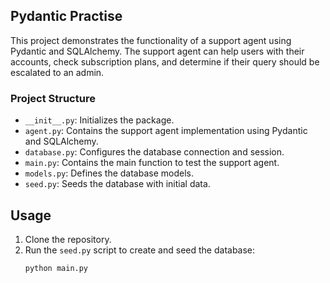 ## Pydantic Practise

This project demonstrates the functionality of a support agent using Pydantic and SQLAlchemy. The support agent can help users with their accounts, check subscription plans, and determine if their query should be escalated to an admin.

### Project Structure


- `__init__.py`: Initializes the package.
- `agent.py`: Contains the support agent implementation using Pydantic and SQLAlchemy.
- `database.py`: Configures the database connection and session.
- `main.py`: Contains the main function to test the support agent.
- `models.py`: Defines the database models.
- `seed.py`: Seeds the database with initial data.

## Usage

1. Clone the repository.
2. Run the `seed.py` script to create and seed the database:
    ```sh
    python main.py
    ```
